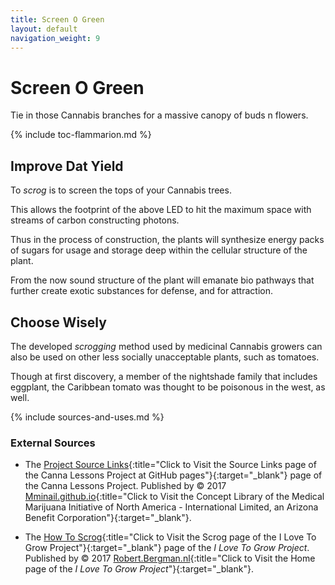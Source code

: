 ```yaml
---
title: Screen O Green
layout: default
navigation_weight: 9
---
```

# Screen O Green

Tie in those Cannabis branches for a massive canopy of buds n flowers.

{% include toc-flammarion.md %}

## Improve Dat Yield

To *scrog* is to screen the tops of your Cannabis trees.

This allows the footprint of the above LED to hit the maximum space with streams of carbon constructing photons.

Thus in the process of construction, the plants will synthesize energy packs of sugars for usage and storage deep within the cellular structure of the plant.

From the now sound structure of the plant will emanate bio pathways that further create exotic substances for defense, and for attraction.

## Choose Wisely

The developed *scrogging* method used by medicinal Cannabis growers can also be used on other less socially unacceptable plants, such as tomatoes.

Though at first discovery, a member of the nightshade family that includes eggplant, the Caribbean tomato was thought to be poisonous in the west, as well.

{% include sources-and-uses.md %}

### External Sources

- The [Project Source Links](https://mminail.github.io/Canna/Source-Canna-Links.htm){:title="Click to Visit the Source Links page of the Canna Lessons Project at GitHub pages"}{:target="_blank"} page of the Canna Lessons Project. Published by © 2017 [Mminail.github.io](https://mminail.github.io/){:title="Click to Visit the Concept Library of the Medical Marijuana Initiative of North America - International Limited, an Arizona Benefit Corporation"}{:target="_blank"}.

- The [How To Scrog](https://www.ilovegrowingmarijuana.com/scrogging){:title="Click to Visit the Scrog page of the I Love To Grow Project"}{:target="_blank"} page of the *I Love To Grow Project*. Published by © 2017 [Robert.Bergman.nl](https://www.ilovegrowingmarijuana.com/){:title="Click to Visit the Home page of the *I Love To Grow Project*"}{:target="_blank"}.
